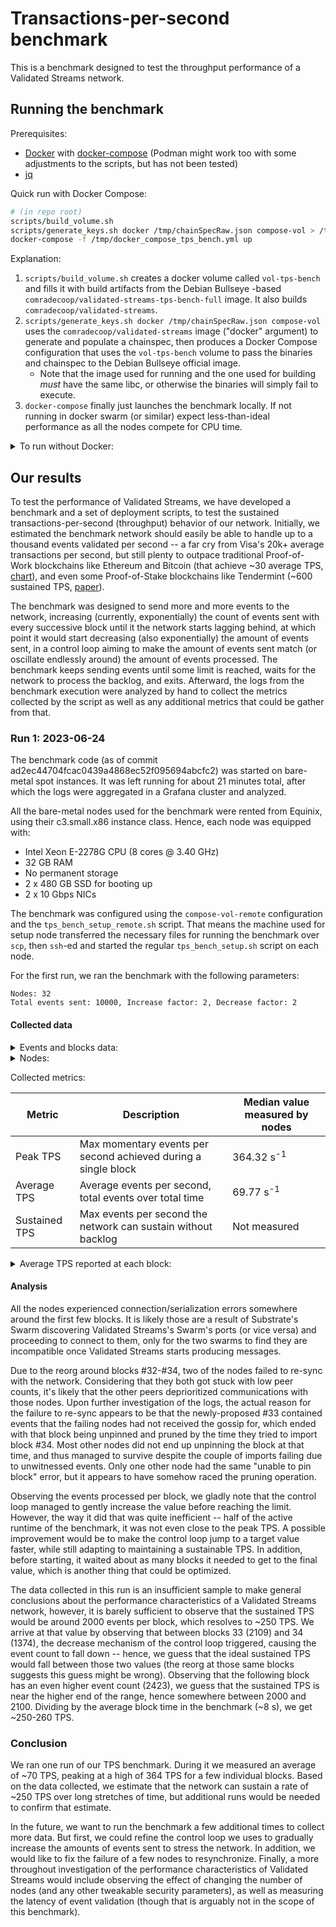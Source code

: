 # Transactions-per-second benchmark

This is a benchmark designed to test the throughput performance of a Validated Streams network.

## Running the benchmark

Prerequisites:
* [Docker](https://docs.docker.com/get-docker/) with [docker-compose](https://docs.docker.com/compose/install/) (Podman might work too with some adjustments to the scripts, but has not been tested)
* [jq](https://jqlang.github.io/jq/)

Quick run with Docker Compose:

```bash
# (in repo root)
scripts/build_volume.sh
scripts/generate_keys.sh docker /tmp/chainSpecRaw.json compose-vol > /tmp/docker_compose_tps_bench.yml
docker-compose -f /tmp/docker_compose_tps_bench.yml up
```

Explanation:

1. `scripts/build_volume.sh` creates a docker volume called `vol-tps-bench` and fills it with build artifacts from the Debian Bullseye -based `comradecoop/validated-streams-tps-bench-full` image. It also builds `comradecoop/validated-streams`.
2. `scripts/generate_keys.sh docker /tmp/chainSpecRaw.json compose-vol` uses the `comradecoop/validated-streams` image ("docker" argument) to generate and populate a chainspec, then produces a Docker Compose configuration that uses the `vol-tps-bench` volume to pass the binaries and chainspec to the Debian Bullseye official image.
    * Note that the image used for running and the one used for building _must_ have the same libc, or otherwise the binaries will simply fail to execute.
3. `docker-compose` finally just launches the benchmark locally. If not running in docker swarm (or similar) expect less-than-ideal performance as all the nodes compete for CPU time.

<details><summary>To run without Docker:</summary>

1. Run `scripts/generate_keys.sh`. E.g. with a release-build node in the usual target directory:
    ```bash
    scripts/generate_keys.sh ../../target/release/vstreams-node chainSpecRaw.json setup
    ```

    (to generate keys for a smaller network, pass the number of nodes as a 4-th parameter.)
2. The script will produce a number of lines that look like this (along with a json file, e.g. `chainSpecRaw.json`):
    ```bash
    scripts/tps_bench_setup.sh $NODE_COMMAND $CLIENT_COMMAND chainSpecRaw.json 1 "blood dragon stool habit peace token cube risk suffer one keep clever" 6058e741333ba81580dfd7b56b4df742c3e595942202d648918831b1e3eb6fe3

    scripts/tps_bench_setup.sh $NODE_COMMAND $CLIENT_COMMAND chainSpecRaw.json 2 "reward kingdom thing window globe aware impact athlete fantasy heart toy merit" /ip4/$FIRST_MACHINE/tcp/30333/p2p/12D3KooWD5yV3pdniD2ucnFFTrHRbxFWCiexLwgQTxymbB3gkLqb
    ```

    Each one of those lines is a command-line invocation for a different node of the benchmark.
3. On each node, run the corresponding command lines, replacing:
    `$NODE_COMMAND` with the path to the `target/XX/vstreams-node` binary.
    `$CLIENT_COMMAND` with the path to the `samples/tps-benchmark/target/XX/vstreams-tps-benchmark` binary.
    `$FIRST_MACHINE` with the ip(v4) address of the first node of the list.

Note: When running, make sure all the machines' clocks are roughly in sync (not more than a few seconds off), and start executing the code around the same time. Otherwise, you risk some of the nodes getting slashed and the benchmark not testing the whole network.

Note: You might be able to use the `compose-vol-remote` output mode of `generate_keys.sh` to run the benchmark on a set of remote nodes while still using docker-compose for orchestrating and firing up everything.

</details>

## Our results

To test the performance of Validated Streams, we have developed a benchmark and a set of deployment scripts, to test the sustained transactions-per-second (throughput) behavior of our network. Initially, we estimated the benchmark network should easily be able to handle up to a thousand events validated per second -- a far cry from Visa's 20k+ average transactions per second, but still plenty to outpace traditional Proof-of-Work blockchains like Ethereum and Bitcoin (that achieve ~30 average TPS, [chart](https://blockchair.com/ethereum/charts/transactions-per-second)), and even some Proof-of-Stake blockchains like Tendermint (~600 sustained TPS, [paper](https://www.inf.usi.ch/faculty/pedone/Paper/2021/srds2021a.pdf)).

The benchmark was designed to send more and more events to the network, increasing (currently, exponentially) the count of events sent with every successive block until it the network starts lagging behind, at which point it would start decreasing (also exponentially) the amount of events sent, in a control loop aiming to make the amount of events sent match (or oscillate endlessly around) the amount of events processed. The benchmark keeps sending events until some limit is reached, waits for the network to process the backlog, and exits. Afterward, the logs from the benchmark execution were analyzed by hand to collect the metrics collected by the script as well as any additional metrics that could be gather from that.

### Run 1: 2023-06-24

The benchmark code (as of commit ad2ec44704fcac0439a4868ec52f095694abcfc2) was started on bare-metal spot instances. It was left running for about  21 minutes total, after which the logs were aggregated in a Grafana cluster and analyzed.

All the bare-metal nodes used for the benchmark were rented from Equinix, using their c3.small.x86 instance class. Hence, each node was equipped with:
* Intel Xeon E-2278G CPU (8 cores @ 3.40 GHz)
* 32 GB RAM
* No permanent storage
* 2 x 480 GB SSD for booting up
* 2 x 10 Gbps NICs

The benchmark was configured using the `compose-vol-remote` configuration and the `tps_bench_setup_remote.sh` script. That means the machine used for setup node transferred the necessary files for running the benchmark over `scp`, then `ssh`-ed and started the regular `tps_bench_setup.sh` script on each node.

For the first run, we ran the benchmark with the following parameters:

```
Nodes: 32
Total events sent: 10000, Increase factor: 2, Decrease factor: 2
```

#### Collected data

<details> <summary> Events and blocks data: </summary>

| Block # | Time delta (s) <!-- From trusted client log entries of node 7 (randomly chosen) --> | Events count |
| --- | --- | --- |
| 1-16 | N/A | 0 |
| 17 | 5.83 | 0 |
| 18 | 5.86 | 3 |
| 19 | 5.82 | 4 |
| 20 | 7.34 | 8 |
| 21 | 4.37 | 16 |
| 22 | 7.26 | 32 |
| 23 | 6.22 | 64 |
| 24 | 6.03 | 128 |
| 25 | 5.82 | 256 |
| 26 | 5.99 | 512 |
| 27 | 12.22 | 0 |
| 28 | 5.94 | 0 |
| 29 | 12.05 | 1024 |
| 30 | 5.99 | 0 |
| 31 | 19.66 | 2048 |
| 32 R | 39.45 | 0 |
| 33 R | 0.00 | 2109 |
| 34 R | 0.00 | 1374 |
| 35 | 0.00 | 2423 |

R: Blocks were part of a reorg.

Overall, the blocks during which the results were benchmarked were produced over the course of 179 seconds / 3 minutes.

</details>

<details> <summary> Nodes: </summary>

| Node # | Region | Comments |
| --- | --- | --- |
| 1 | Amsterdam | |
| 2 | Amsterdam | |
| 3 X | Dallas | "Unable to pin block for import notification" error for block #33. Failed to finalize past block #32.|
| 4 | Dallas | |
| 5 | Dallas | |
| 6 | Frankfurt | |
| 7 | Frankfurt | |
| 8 | Helsinki | |
| 9 | Hong Kong | |
| 10 | Melbourne | |
| 11 | Montreal | |
| 12 X | New York | "Unable to pin block for import notification" block error for block #33. Failed to finalize past block #32. |
| 13 | New York | |
| 14 | New York | |
| 15 | Paris | |
| 16 | Sao Paulo | |
| 17 | Silicon Valley | |
| 18 | Silicon Valley | |
| 19 | Silicon Valley | |
| 20 | Singapore | |
| 21 | Singapore | |
| 22 | Toronto | |
| 23 | Washington, DC | |
| 24 | Washington, DC | "Unable to pin block for import notification" block error for block #33. |
| 25 | Washington, DC | |
| 26 | Sydney | |
| 27 | Sydney | |
| 28 | Sydney | |
| 29 | Frankfurt | |
| 30 | Frankfurt | |
| 31 | Frankfurt | |
| 32 | Frankfurt | |

X: Node failed to sync during the benchmark.

Note: all the nodes reported connection/serialization errors (UnexpectedEof) between blocks #17-#20.

We did not measure the latency/throughput/packet drop rates of the connections between the various nodes, but we assume they are similar to would-be production deployments of Validated Streams, given the cloud provider's connectedness to global network hubs.

</details>

Collected metrics:

| Metric | Description | Median value measured by nodes <!-- From non-faulty nodes' trusted clients' logs --> |
| --- | --- | --- |
| Peak TPS | Max momentary events per second achieved during a single block | 364.32 s<sup>-1</sup> |
| Average TPS | Average events per second, total events over total time | 69.77 s<sup>-1</sup> |
| Sustained TPS | Max events per second the network can sustain without backlog | Not measured |

<details> <summary> Average TPS reported at each block: </summary>

![Average TPS reported at each block](https://user-images.githubusercontent.com/5276727/249825387-18205eb6-b652-4bf4-87c0-802d7357a6a0.png)

</details>

#### Analysis

All the nodes experienced connection/serialization errors somewhere around the first few blocks. It is likely those are a result of Substrate's Swarm discovering Validated Streams's Swarm's ports (or vice versa) and proceeding to connect to them, only for the two swarms to find they are incompatible once Validated Streams starts producing messages.

Due to the reorg around blocks #32-#34, two of the nodes failed to re-sync with the network. Considering that they both got stuck with low peer counts, it's likely that the other peers deprioritized communications with those nodes. Upon further investigation of the logs, the actual reason for the failure to re-sync appears to be that the newly-proposed #33 contained events that the failing nodes had not received the gossip for, which ended with that block being unpinned and pruned by the time they tried to import block #34.
Most other nodes did not end up unpinning the block at that time, and thus managed to survive despite the couple of imports failing due to unwitnessed events. Only one other node had the same "unable to pin block" error, but it appears to have somehow raced the pruning operation.

Observing the events processed per block, we gladly note that the control loop managed to gently increase the value before reaching the limit. However, the way it did that was quite inefficient -- half of the active runtime of the benchmark, it was not even close to the peak TPS. A possible improvement would be to make the control loop jump to a target value faster, while still adapting to maintaining a sustainable TPS. In addition, before starting, it waited about as many blocks it needed to get to the final value, which is another thing that could be optimized.

The data collected in this run is an insufficient sample to make general conclusions about the performance characteristics of a Validated Streams network, however, it is barely sufficient to observe that the sustained TPS would be around 2000 events per block, which resolves to ~250 TPS. We arrive at that value by observing that between blocks 33 (2109) and 34 (1374), the decrease mechanism of the control loop triggered, causing the event count to fall down -- hence, we guess that the ideal sustained TPS would fall between those two values (the reorg at those same blocks suggests this guess might be wrong). Observing that the following block has an even higher event count (2423), we guess that the sustained TPS is near the higher end of the range, hence somewhere between 2000 and 2100. Dividing by the average block time in the benchmark (~8 s), we get ~250-260 TPS.


### Conclusion

We ran one run of our TPS benchmark. During it we measured an average of ~70 TPS, peaking at a high of 364 TPS for a few individual blocks. Based on the data collected, we estimate that the network can sustain a rate of ~250 TPS over long stretches of time, but additional runs would be needed to confirm that estimate.

In the future, we want to run the benchmark a few additional times to collect more data. But first, we could refine the control loop we uses to gradually increase the amounts of events sent to stress the network. In addition, we would like to fix the failure of a few nodes to resynchronize. Finally, a more throughout investigation of the performance characteristics of Validated Streams would include observing the effect of changing the number of nodes (and any other tweakable security parameters), as well as measuring the latency of event validation (though that is arguably not in the scope of this benchmark).
